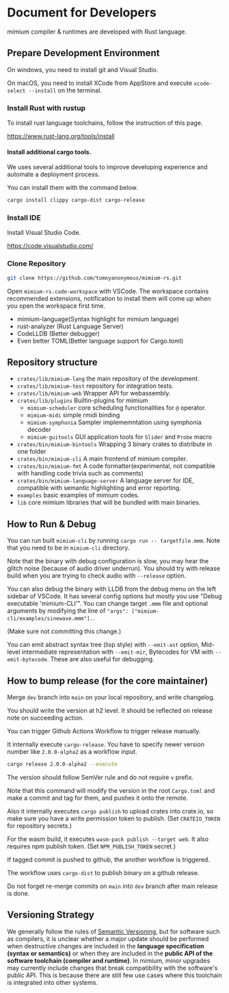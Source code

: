 # Document for Developers

mimium compiler & runtimes are developed with Rust language.

## Prepare Development Environment

On windows, you need to install git and Visual Studio.

On macOS, you need to install XCode from AppStore and execute `xcode-select --install` on the terminal.

### Install Rust with rustup

To install rust language toolchains, follow the instruction of this page.

https://www.rust-lang.org/tools/install

#### Install additional cargo tools.

We uses several additional tools to improve developing experience and automate a deployment process.

You can install them with the command below.

```sh
cargo install clippy cargo-dist cargo-release
```

### Install IDE

Install Visual Studio Code.

https://code.visualstudio.com/

### Clone Repository

```sh
git clone https://github.com/tomoyanonymous/mimium-rs.git
```

Open `mimium-rs.code-workspace` with VSCode. The workspace contains recommended extensions, notification to install them will come up when you open the workspace first time.

- mimium-language(Syntax highlight for mimium language)
- rust-analyzer (Rust Language Server)
- CodeLLDB (Better debugger)
- Even better TOML(Better language support for Cargo.toml)

## Repository structure

- `crates/lib/mimium-lang` the main repository of the development.
- `crates/lib/mimium-test` repository for integration tests. 
- `crates/lib/mimium-web` Wrapper API for webassembly.
- `crates/lib/plugins` Builtin-plugins for mimium
  - `mimium-scheduler` core scheduling functionalities for `@` operator.
  - `mimium-midi` simple rmidi binding
  - `mimium-symphonia` Sampler implememntation using symphonia decoder
  - `mimium-guitools` GUI application tools for `Slider` and `Probe` macro
- `crates/bin/mimium-bintools` Wrapping 3 binary crates to distribute in one folder
 - `crates/bin/mimium-cli` A main frontend of mimium compiler.
 - `crates/bin/mimium-fmt` A code formatter(experimental, not compatible with handling code trivia such as comments)
 - `crates/bin/mimium-language-server` A language server for IDE, compatible with semantic highlighting and error reporting.
- `examples` basic examples of mimium codes.
- `lib` core mimium libraries that will be bundled with main binaries.


## How to Run & Debug

You can run built `mimium-cli` by running `cargo run -- targetfile.mmm`. Note that you need to be in `mimium-cli` directory.

Note that the binary with debug configuration is slow, you may hear the glitch noise (because of audio driver underrun). You should try with release build when you are trying to check audio with `--release` option.

You can also debug the binary with LLDB from the debug menu on the left sidebar of VSCode. It has several config options but mostly you use "Debug executable 'mimium-CLI'". You can change target `.mmm` file and optional arguments by modifying the line of `"args": ["mimium-cli/examples/sinewave.mmm"].`.

(Make sure not committing this change.)

You can emit abstract syntax tree (lisp style) with `--emit-ast` option, Mid-level intermediate representation with `--emit-mir`, Bytecodes for VM with `--emit-bytecode`. These are also useful for debugging.


## How to bump release (for the core maintainer)

Merge `dev` branch into `main` on your local repository, and write changelog.

You should write the version at h2 level. It should be reflected on release note on succeeding action.

You can trigger Github Actions Workflow to trigger release manually.

It internally execute `cargo-release`. You have to specify newer version number like `2.0.0-alpha2` as a workflow input.

```sh
cargo release 2.0.0-alpha2 --execute
```

The version should follow SemVer rule and do not require `v` prefix.

Note that this command will modify the version in the root `Cargo.toml` and make a commit and tag for them, and pushes it onto the remote.

Also it internally executes `cargo publish` to upload crates into crate.io, so make sure you have a write permission token to publish. (Set `CRATEIO_TOKEN` for repository secrets.)

For the wasm build, it executes `wasm-pack publish --target web`. It also requires npm publish token. (Set `NPM_PUBLISH_TOKEN` secret.)

If tagged commit is pushed to github, the another workflow is triggered.

The workflow uses `cargo-dist` to publish binary on a github release.

Do not forget re-merge commits on `main` into `dev` branch after main release is done.

## Versioning Strategy

We generally follow the rules of [Semantic Versioning](https://semver.org/), but for software such as compilers, it is unclear whether a major update should be performed when destructive changes are included in the **language specification (syntax or semantics)** or when they are included in the **public API of the software toolchain (compiler and runtime)**. In mimium, minor upgrades may currently include changes that break compatibility with the software's public API. This is because there are still few use cases where this toolchain is integrated into other systems.